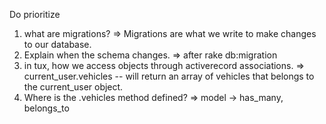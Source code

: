 Do prioritize

1. what are migrations?
 => Migrations are what we write to make changes to our database.
 2. Explain when the schema changes. 
 => after rake db:migration 
 3. in tux, how we access objects through activerecord associations.
 => current_user.vehicles -- will return an array of vehicles that belongs to the current_user object. 
 4. Where is the .vehicles method defined?
 => model -> has_many, belongs_to
 
